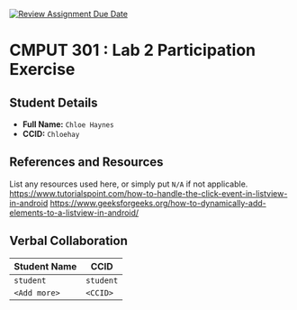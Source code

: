 [![Review Assignment Due Date](https://classroom.github.com/assets/deadline-readme-button-22041afd0340ce965d47ae6ef1cefeee28c7c493a6346c4f15d667ab976d596c.svg)](https://classroom.github.com/a/4btn9xaF)
# CMPUT 301 : Lab 2 Participation Exercise

## Student Details

- **Full Name:** `Chloe Haynes`
- **CCID:** `Chloehay`

## References and Resources

List any resources used here, or simply put `N/A` if not applicable. 
https://www.tutorialspoint.com/how-to-handle-the-click-event-in-listview-in-android
https://www.geeksforgeeks.org/how-to-dynamically-add-elements-to-a-listview-in-android/

## Verbal Collaboration

| Student Name | CCID      |
| ------------ | --------- |
| `student`    | `student` |
| `<Add more>` | `<CCID>`  |
